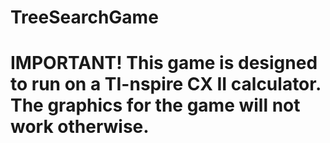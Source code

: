 # TreeSearchGame

# IMPORTANT! This game is designed to run on a TI-nspire CX II calculator. The graphics for the game will not work otherwise.